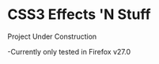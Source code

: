 CSS3 Effects 'N Stuff
===========
Project Under Construction 

-Currently only tested in Firefox v27.0
